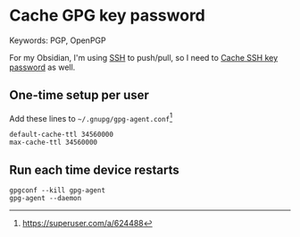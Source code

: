 # Cache GPG key password
Keywords: PGP, OpenPGP

For my Obsidian, I'm using [SSH](ssh-for-github-and-gitea.md) to push/pull, so I need to [Cache SSH key password](cache-ssh-key-password.md#Cache%20SSH%20key%20password) as well.

## One-time setup per user
Add these lines to `~/.gnupg/gpg-agent.conf`[^1]
```
default-cache-ttl 34560000
max-cache-ttl 34560000
```

## Run each time device restarts
```
gpgconf --kill gpg-agent
gpg-agent --daemon
```


[^1]: https://superuser.com/a/624488
